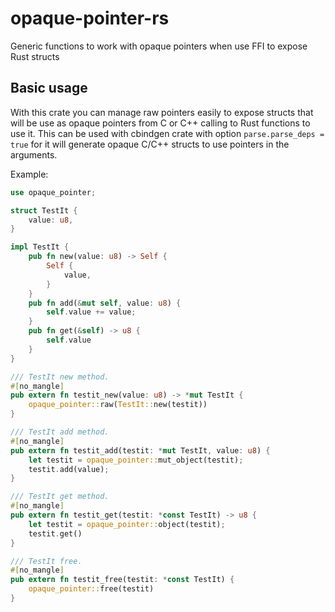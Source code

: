 # opaque-pointer-rs
Generic functions to work with opaque pointers when use FFI to expose Rust structs

## Basic usage
With this crate you can manage raw pointers easily to expose structs that will be
 use as opaque pointers from C or C++ calling to Rust functions to use it. This
 can be used with cbindgen crate with option `parse.parse_deps = true` for it will
 generate opaque C/C++ structs to use pointers in the arguments.

Example:
```rust
use opaque_pointer;

struct TestIt {
    value: u8,
}

impl TestIt {
    pub fn new(value: u8) -> Self {
        Self {
            value,
        }
    }
    pub fn add(&mut self, value: u8) {
        self.value += value;
    }
    pub fn get(&self) -> u8 {
        self.value
    }
}

/// TestIt new method.
#[no_mangle]
pub extern fn testit_new(value: u8) -> *mut TestIt {
    opaque_pointer::raw(TestIt::new(testit))
}

/// TestIt add method.
#[no_mangle]
pub extern fn testit_add(testit: *mut TestIt, value: u8) {
    let testit = opaque_pointer::mut_object(testit);
    testit.add(value);
}

/// TestIt get method.
#[no_mangle]
pub extern fn testit_get(testit: *const TestIt) -> u8 {
    let testit = opaque_pointer::object(testit);
    testit.get()
}

/// TestIt free.
#[no_mangle]
pub extern fn testit_free(testit: *const TestIt) {
    opaque_pointer::free(testit)
}
```
